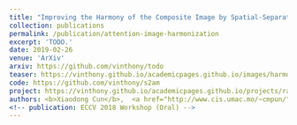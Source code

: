 ```yaml
---
title: "Improving the Harmony of the Composite Image by Spatial-Separated Attention Module"
collection: publications
permalink: /publication/attention-image-harmonization
excerpt: 'TODO.'
date: 2019-02-26
venue: 'ArXiv'
arxiv: https://github.com/vinthony/todo
teaser: https://vinthony.github.io/academicpages.github.io/images/harmonization.gif
code: https://github.com/vinthony/s2am
project: https://vinthony.github.io/academicpages.github.io/projects/rasc.html
authors: <b>Xiaodong Cun</b>,  <a href="http://www.cis.umac.mo/~cmpun/">Chi-Man Pun</a>
<!-- publication: ECCV 2018 Workshop (Oral) -->
---
```


<!-- This paper is about the number 3. The number 4 is left for future work. -->

<!-- [Download paper here](http://academicpages.github.io/files/paper3.pdf) -->
